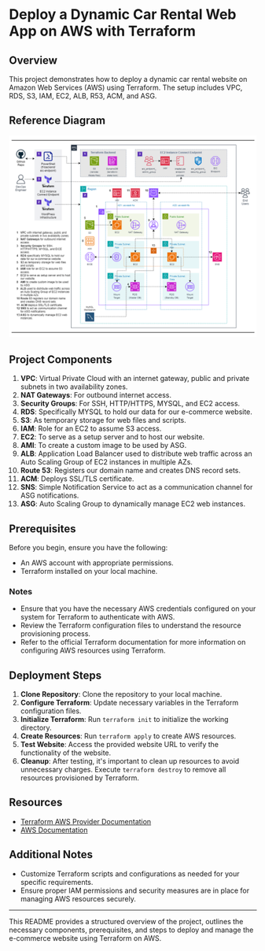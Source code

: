 # Deploy a Dynamic Car Rental  Web App on AWS with Terraform

## Overview

This project demonstrates how to deploy a dynamic car rental website on Amazon Web Services (AWS) using Terraform. The setup includes VPC, RDS, S3, IAM, EC2, ALB, R53, ACM, and ASG.

## Reference Diagram

![Reference Diagram](images/Deploy-a-Dynamic-Car-Rental-Web-App-on-AWS-with-Terraform.png)

## Project Components

1. **VPC**: Virtual Private Cloud with an internet gateway, public and private subnets in two availability zones.
2. **NAT Gateways**: For outbound internet access.
3. **Security Groups**: For SSH, HTTP/HTTPS, MYSQL, and EC2 access.
4. **RDS**: Specifically MYSQL to hold our data for our e-commerce website.
5. **S3**: As temporary storage for web files and scripts.
6. **IAM**: Role for an EC2 to assume S3 access.
7. **EC2**: To serve as a setup server and to host our website.
8. **AMI**: To create a custom image to be used by ASG.
9. **ALB**: Application Load Balancer used to distribute web traffic across an Auto Scaling Group of EC2 instances in multiple AZs.
10. **Route 53**: Registers our domain name and creates DNS record sets.
11. **ACM**: Deploys SSL/TLS certificate.
12. **SNS**: Simple Notification Service to act as a communication channel for ASG notifications.
13. **ASG**: Auto Scaling Group to dynamically manage EC2 web instances.

## Prerequisites

Before you begin, ensure you have the following:

- An AWS account with appropriate permissions.
- Terraform installed on your local machine.

### Notes

- Ensure that you have the necessary AWS credentials configured on your system for Terraform to authenticate with AWS.
- Review the Terraform configuration files to understand the resource provisioning process.
- Refer to the official Terraform documentation for more information on configuring AWS resources using Terraform.

## Deployment Steps

1. **Clone Repository**: Clone the repository to your local machine.
2. **Configure Terraform**: Update necessary variables in the Terraform configuration files.
3. **Initialize Terraform**: Run `terraform init` to initialize the working directory.
4. **Create Resources**: Run `terraform apply` to create AWS resources.
5. **Test Website**: Access the provided website URL to verify the functionality of the website.
6. **Cleanup**: After testing, it's important to clean up resources to avoid unnecessary charges. Execute `terraform destroy` to remove all resources provisioned by Terraform.

## Resources

- [Terraform AWS Provider Documentation](https://registry.terraform.io/providers/hashicorp/aws/latest/docs)
- [AWS Documentation](https://docs.aws.amazon.com/)

## Additional Notes

- Customize Terraform scripts and configurations as needed for your specific requirements.
- Ensure proper IAM permissions and security measures are in place for managing AWS resources securely.

---

This README provides a structured overview of the project, outlines the necessary components, prerequisites, and steps to deploy and manage the e-commerce website using Terraform on AWS.
